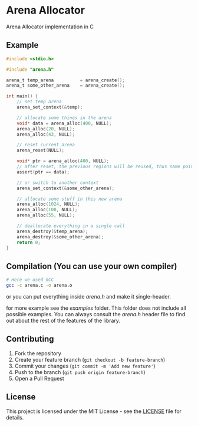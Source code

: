 # Arena Allocator

Arena Allocator implementation in C

## Example

```C
#include <stdio.h>

#include "arena.h"

arena_t temp_arena          = arena_create();
arena_t some_other_arena    = arena_create();

int main() {
    // set temp arena
    arena_set_context(&temp);

    // allocate some things in the arena
    void* data = arena_alloc(400, NULL);
    arena_alloc(20, NULL);
    arena_alloc(43, NULL);

    // reset current arena
    arena_reset(NULL);

    void* ptr = arena_alloc(400, NULL);
    // after reset, the previous regions will be reused, thus same pointers
    assert(ptr == data);

    // or switch to another context    
    arena_set_context(&some_other_arena);

    // allocate some stuff in this new arena
    arena_alloc(1024, NULL);
    arena_alloc(100, NULL);
    arena_alloc(55, NULL);

    // deallocate everything in a single call
    arena_destroy(&temp_arena);
    arena_destroy(&some_other_arena);
    return 0;
}
```

## Compilation (You can use your own compiler)

```sh
# Here we used GCC
gcc -c arena.c -o arena.o
```
or you can put everything inside *arena.h* and make it single-header.

for more example see the *examples* folder. This folder does not include
all possible examples. You can always consult the *arena.h* header file to 
find out about the rest of the features of the library.

## Contributing

1. Fork the repository
2. Create your feature branch (`git checkout -b feature-branch`)
3. Commit your changes (`git commit -m 'Add new feature'`)
4. Push to the branch (`git push origin feature-branch`)
5. Open a Pull Request

## License

This project is licensed under the MIT License - see the [LICENSE](LICENSE) file for details.


